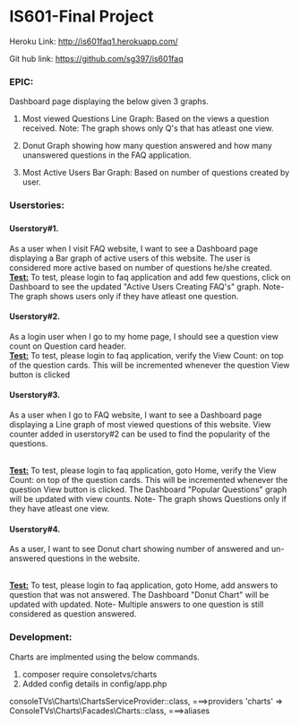 # IS601-Final Project

Heroku Link: http://is601faq1.herokuapp.com/

Git hub link: https://github.com/sg397/is601faq

<h3>EPIC:</h3> Dashboard page displaying the below given 3 graphs.

1. Most viewed Questions Line Graph: Based on the views a question received. Note: The graph shows only Q's that has atleast one view.

2. Donut Graph showing how many question answered and how many unanswered questions in the FAQ application.

3. Most Active Users Bar Graph: Based on number of questions created by user.



<h3>Userstories:<h3>

<h4>Userstory#1.</h4> As a user when I visit FAQ website, I want to see a Dashboard page displaying a Bar graph of active users of this website. The user is considered more active based on number of questions he/she created.
<br><b><u>Test:</u></b> To test, please login to faq application and add few questions, click on Dashboard to see the updated "Active Users Creating FAQ's" graph. Note- The graph shows users only if they have atleast one question.
 
<h4>Userstory#2.</h4> As a login user when I go to my home page, I should see a question view count on Question card header.  
<br><b><u>Test:</u></b> To test, please login to faq application, verify the View Count:<int> on top of the question cards. This will be incremented whenever the question View button is clicked

<h4>Userstory#3.</h4> As a user when I go to FAQ website, I want to see a Dashboard page displaying a Line graph of most viewed questions of this website. View counter added in userstory#2 can be used to find the popularity of the questions.
<p><br><b><u>Test:</u></b> To test, please login to faq application, goto Home, verify the View Count:<int> on top of the question cards. This will be incremented whenever the question View button is clicked. The Dashboard "Popular Questions" graph will be updated with view counts. Note- The graph shows Questions only if they have atleast one view.</p> 

<h4>Userstory#4.</h4> As a user, I want to see Donut chart showing number of answered and un-answered questions in the website. 
<p><br><b><u>Test:</u></b> To test, please login to faq application, goto Home, add answers to question that was not answered. The Dashboard "Donut Chart" will be updated with updated. Note- Multiple answers to one question is still considered as question answered.</p> 



<h3>Development:</h3>

Charts are implmented using the below commands.

1. composer require consoletvs/charts
2. Added config details in config/app.php

consoleTVs\Charts\ChartsServiceProvider::class, ===>providers
'charts' => ConsoleTVs\Charts\Facades\Charts::class, ===>aliases
